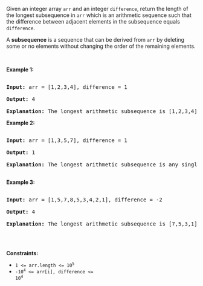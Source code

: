 Given an integer array `` arr `` and an integer `` difference ``, return the length of the longest subsequence in `` arr `` which is an arithmetic sequence such that the difference between adjacent elements in the subsequence equals `` difference ``.

A __subsequence__ is a sequence that can be derived from `` arr `` by deleting some or no elements without changing the order of the remaining elements.

&nbsp;

__Example 1:__

<pre>
<strong>Input:</strong> arr = [1,2,3,4], difference = 1
<strong>Output:</strong> 4
<strong>Explanation: </strong>The longest arithmetic subsequence is [1,2,3,4].</pre>

__Example 2:__

<pre>
<strong>Input:</strong> arr = [1,3,5,7], difference = 1
<strong>Output:</strong> 1
<strong>Explanation: </strong>The longest arithmetic subsequence is any single element.
</pre>

__Example 3:__

<pre>
<strong>Input:</strong> arr = [1,5,7,8,5,3,4,2,1], difference = -2
<strong>Output:</strong> 4
<strong>Explanation: </strong>The longest arithmetic subsequence is [7,5,3,1].
</pre>

&nbsp;

__Constraints:__

*   <code>1 &lt;= arr.length &lt;= 10<sup>5</sup></code>
*   <code>-10<sup>4</sup> &lt;= arr[i], difference &lt;= 10<sup>4</sup></code>